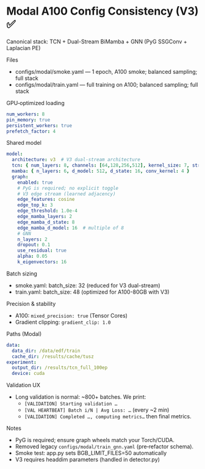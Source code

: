 # Modal A100 Config Consistency (V3) ✅

Canonical stack: TCN + Dual-Stream BiMamba + GNN (PyG SSGConv + Laplacian PE)

Files
- configs/modal/smoke.yaml — 1 epoch, A100 smoke; balanced sampling; full stack
- configs/modal/train.yaml — full training on A100; balanced sampling; full stack

GPU‑optimized loading
```yaml
num_workers: 8
pin_memory: true
persistent_workers: true
prefetch_factor: 4
```

Shared model
```yaml
model:
  architecture: v3  # V3 dual-stream architecture
  tcn: { num_layers: 8, channels: [64,128,256,512], kernel_size: 7, stride_down: 16 }
  mamba: { n_layers: 6, d_model: 512, d_state: 16, conv_kernel: 4 }
  graph:
    enabled: true
    # PyG is required; no explicit toggle
    # V3 edge stream (learned adjacency)
    edge_features: cosine
    edge_top_k: 3
    edge_threshold: 1.0e-4
    edge_mamba_layers: 2
    edge_mamba_d_state: 8
    edge_mamba_d_model: 16  # multiple of 8
    # GNN
    n_layers: 2
    dropout: 0.1
    use_residual: true
    alpha: 0.05
    k_eigenvectors: 16
```

Batch sizing
- smoke.yaml: batch_size: 32 (reduced for V3 dual-stream)
- train.yaml: batch_size: 48 (optimized for A100-80GB with V3)

Precision & stability
- A100: `mixed_precision: true` (Tensor Cores)
- Gradient clipping: `gradient_clip: 1.0`

Paths (Modal)
```yaml
data:
  data_dir: /data/edf/train
  cache_dir: /results/cache/tusz
experiment:
  output_dir: /results/tcn_full_100ep
  device: cuda
```

Validation UX
- Long validation is normal: ~800+ batches. We print:
  - `[VALIDATION] Starting validation …`
  - `[VAL HEARTBEAT] Batch i/N | Avg Loss: …` (every ~2 min)
  - `[VALIDATION] Completed …, computing metrics…` then final metrics.

Notes
- PyG is required; ensure graph wheels match your Torch/CUDA.
- Removed legacy `configs/modal/train_gnn.yaml` (pre‑refactor schema).
- Smoke test: app.py sets BGB_LIMIT_FILES=50 automatically
- V3 requires headdim parameters (handled in detector.py)
